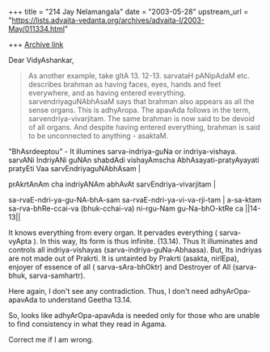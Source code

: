 +++
title = "214 Jay Nelamangala"
date = "2003-05-28"
upstream_url = "https://lists.advaita-vedanta.org/archives/advaita-l/2003-May/011334.html"

+++
[Archive link](https://lists.advaita-vedanta.org/archives/advaita-l/2003-May/011334.html)

Dear VidyAshankar,

>As another example, take gItA 13. 12-13. sarvataH pANipAdaM etc. describes
>brahman as having faces, eyes, hands and feet everywhere, and as having
>entered everything. sarvendriyaguNAbhAsaM says that brahman also appears as
>all the sense organs. This is adhyAropa. The apavAda follows in the term,
>sarvendriya-vivarjitam. The same brahman is now said to be devoid of all
>organs. And despite having entered everything, brahman is said to be
>unconnected to anything - asaktaM.

"BhAsrdeeptou"  -  It illumines sarva-indriya-guNa or indriya-vishaya.
sarvANi IndriyANi guNAn shabdAdi vishayAmscha AbhAsayati-pratyAyayati
pratyEti Vaa sarvEndriyaguNAbhAsam |

prAkrtAnAm cha indriyANAm abhAvAt sarvEndriya-vivarjitam |

sa-rvaE-ndri-ya-gu-NA-bhA-sam
sa-rvaE-ndri-ya-vi-va-rji-tam |
a-sa-ktam  sa-rva-bhRe-ccai-va (bhuk-cchai-va)
ni-rgu-Nam   gu-Na-bhO-ktRe  ca ||14-13||

It knows everything from every organ.  It pervades everything (
sarva-vyApta ).  In this way,  Its form is thus infinite. (13.14).   Thus It
illuminates and controls all indriya-vishayas (sarva-indriya-guNa-Abhaasa).
But, Its indriyas are not made out of Prakrti. It is untainted by Prakrti
(asakta, nirlEpa),  enjoyer of essence of all ( sarva-sAra-bhOktr) and
Destroyer of All (sarva-bhuk, sarva-samhartr).

Here again,  I don't see any contradiction.  Thus,  I don't need
adhyArOpa-apavAda to understand Geetha 13.14.

So,  looks like adhyArOpa-apavAda is needed only for those who
are  unable to find consistency in what they read in Agama.

Correct me if I am wrong.


